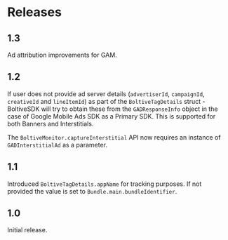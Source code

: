 Releases
========

1.3
---
Ad attribution improvements for GAM.

1.2
---
If user does not provide ad server details (`advertiserId`, `campaignId`, `creativeId` and `lineItemId`) as part of the `BoltiveTagDetails` struct - BoltiveSDK will try to obtain these from the `GADResponseInfo` object in the case of Google Mobile Ads SDK as a Primary SDK.  This is supported for both Banners and Interstitials.

The `BoltiveMonitor.captureInterstitial` API now requires an instance of `GADInterstitialAd` as a parameter.


1.1
---
Introduced `BoltiveTagDetails.appName` for tracking purposes.  If not provided the value is set to `Bundle.main.bundleIdentifier`.  


1.0
---
Initial release.
